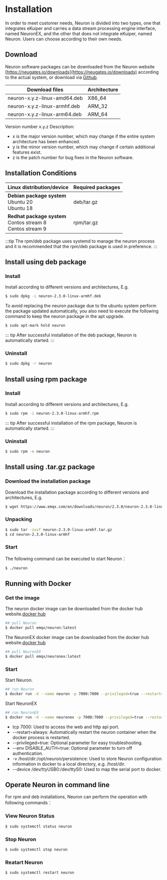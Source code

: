 # Installation

In order to meet customer needs, Neuron is divided into two types, one that integrates eKuiper and carries a data stream processing engine interface, named NeuronEX, and the other that does not integrate eKuiper, named Neuron. Users can choose according to their own needs.

## Download

Neuron software packages can be downloaded from the Neuron website [https://neugates.io/downloads](https://neugates.io/downloads) according to the actual system, or download via [Github](https://github.com/emqx/neuron/releases).

| Download files                    | Architecture  |
| --------------------------------- | ------------- |
| neuron-x.y.z-linux-amd64.deb      | X86_64        |
| neuron-x.y.z-linux-armhf.deb      | ARM_32        |
| neuron-x.y.z-linux-arm64.deb      | ARM_64        |

Version number x.y.z Description:

* x is the major version number, which may change if the entire system architecture has been enhanced.
* y is the minor version number, which may change if certain additional features exist.
* z is the patch number for bug fixes in the Neuron software.

## Installation Conditions

| Linux distribution/device                                    | Required packages  |
| ------------------------------------------------------------ | ------------------ |
| **Debian package system**</br>Ubuntu 20 </br>Ubuntu 18               | deb/tar.gz         |
| **Redhat package system**</br>Contos stream 8</br>Centos stream 9    | rpm/tar.gz         |

:::tip
The rpm/deb package uses systemd to manage the neuron process and it is recommended that the rpm/deb package is used in preference.
:::

## Install using deb package

### Install

Install according to different versions and architectures, E.g.

```bash
$ sudo dpkg -i neuron-2.3.0-linux-armhf.deb
```

To avoid replacing the neuron package due to the ubuntu system perform the package updated automatically, you also need to execute the following command to keep the neuron package in the apt upgrade.

```bash
$ sudo apt-mark hold neuron
```

::: tip
After successful installation of the deb package, Neuron is automatically started.
:::

### Uninstall

```bash
$ sudo dpkg -r neuron
```

## Install using rpm package

### Install

Install according to different versions and architectures, E.g.

```bash
$ sudo rpm -i neuron-2.3.0-linux-armhf.rpm
```

::: tip
After successful installation of the rpm package, Neuron is automatically started.
:::

### Uninstall

```bash
$ sudo rpm -e neuron
```

## Install using .tar.gz package

### Download the installation package

Download the installation package according to different versions and architectures, E.g.

```bash
$ wget https://www.emqx.com/en/downloads/neuron/2.3.0/neuron-2.3.0-linux-armhf.tar.gz
```

### Unpacking

```bash
$ sudo tar -zxvf neuron-2.3.0-linux-armhf.tar.gz
$ cd neuron-2.3.0-linux-armhf
```

### Start

The following command can be executed to start Neuron：

```bash
$ ./neuron
```

## Running with Docker

### Get the image

The neuron docker image can be downloaded from the docker hub website.[docker hub](https://hub.docker.com/r/emqx/neuron)

```bash
## pull Neuron
$ docker pull emqx/neuron:latest
```

The NeuronEX docker image can be downloaded from the docker hub website.[docker hub](https://hub.docker.com/r/emqx/neuronex)

```bash
## pull NeuronEX
$ docker pull emqx/neuronex:latest
```

### Start

Start Neuron.

```bash
## run Neuron
$ docker run -d --name neuron -p 7000:7000 --privileged=true --restart=always emqx/neuron:latest
```

Start NeuronEX

```bash
## run NeuronEX
$ docker run -d --name neuronex -p 7000:7000 --privileged=true --restart=always emqx/neuronex:latest
```

* tcp 7000: Used to access the web and http api port.
* --restart=always: Automatically restart the neuron container when the docker process is restarted.
* --privileged=true: Optional parameter for easy troubleshooting.
* --env DISABLE_AUTH=true: Optional parameter to turn off authentication.
* -v /host/dir:/opt/neuron/persistence: Used to store Neuron configuration information in docker to a local directory, e.g. /host/dir.
* --device /dev/ttyUSB0:/dev/ttyS0: Used to map the serial port to docker.

## Operate Neuron in command line

For rpm and deb installations, Neuron can perform the operation with following commands：

### View Neuron Status

```bash
$ sudo systemctl status neuron
```

### Stop Neuron

```bash
$ sudo systemctl stop neuron
```

### Reatart Neuron

```bash
$ sudo systemctl restart neuron
```
